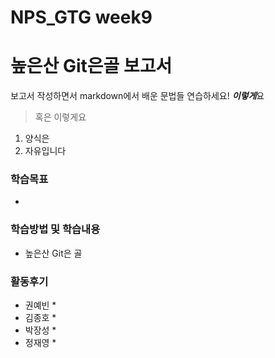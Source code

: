 # NPS_GTG week9

# 높은산 Git은골 보고서

보고서 작성하면서 markdown에서 배운 문법들 연습하세요! ***이렇게***요 

>  혹은 이렇게요
1. 양식은
2. 자유입니다

### 학습목표

* 

### 학습방법 및 학습내용

* 높은산 Git은 골  

 

> 

### 활동후기

* 권예빈
  * 
* 김종호
  * 
* 박장성
  * 
* 정재영
  * 
